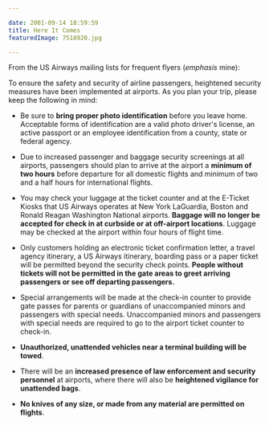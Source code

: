 ```yaml
---

date: 2001-09-14 18:59:59
title: Here It Comes
featuredImage: 7518920.jpg

---
```



From the US Airways mailing lists for frequent flyers (_emphasis_ mine):

To ensure the safety and security of airline passengers, heightened security measures have been implemented at airports. As you plan your trip, please keep the following in mind:

- Be sure to **bring proper photo identification** before you leave home. Acceptable forms of identification are a valid photo driver's license, an active passport or an employee identification from a county, state or federal agency.

- Due to increased passenger and baggage security screenings at all airports, passengers should plan to arrive at the airport a **minimum of two hours** before departure for all domestic flights and minimum of two and a half hours for international flights.

- You may check your luggage at the ticket counter and at the E-Ticket Kiosks that US Airways operates at New York LaGuardia, Boston and Ronald Reagan Washington National airports. **Baggage will no longer be accepted for check in at curbside or at off-airport locations**. Luggage may be checked at the airport within four hours of flight time.

- Only customers holding an electronic ticket confirmation letter, a travel agency itinerary, a US Airways itinerary, boarding pass or a paper ticket will be permitted beyond the security check points. **People without tickets will not be permitted in the gate areas to greet arriving passengers or see off departing passengers.**

- Special arrangements will be made at the check-in counter to provide gate passes for parents or guardians of unaccompanied minors and passengers with special needs. Unaccompanied minors and passengers with special needs are required to go to the airport ticket counter to check-in.

- **Unauthorized, unattended vehicles near a terminal building will be towed**.

- There will be an **increased presence of law enforcement and security personnel** at airports, where there will also be **heightened vigilance for unattended bags**.

- **No knives of any size, or made from any material are permitted on flights**.
